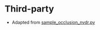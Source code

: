 # Third-party

* Adapted from [sample\_occlusion\_nvdr.py](https://raw.githubusercontent.com/sicxu/Deep3DFaceRecon_pytorch/master/util/nvdiffrast.py)
